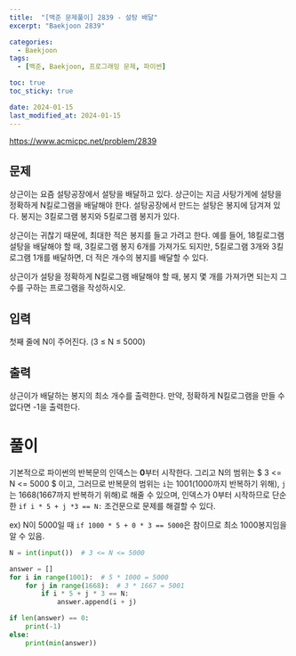 ```yaml
---
title:  "[백준 문제풀이] 2839 - 설탕 배달"
excerpt: "Baekjoon 2839"

categories:
  - Baekjoon
tags:
  - [백준, Baekjoon, 프로그래밍 문제, 파이썬]

toc: true
toc_sticky: true

date: 2024-01-15
last_modified_at: 2024-01-15
---
```


https://www.acmicpc.net/problem/2839

## 문제
상근이는 요즘 설탕공장에서 설탕을 배달하고 있다. 상근이는 지금 사탕가게에 설탕을 정확하게 N킬로그램을 배달해야 한다. 설탕공장에서 만드는 설탕은 봉지에 담겨져 있다. 봉지는 3킬로그램 봉지와 5킬로그램 봉지가 있다.

상근이는 귀찮기 때문에, 최대한 적은 봉지를 들고 가려고 한다. 예를 들어, 18킬로그램 설탕을 배달해야 할 때, 3킬로그램 봉지 6개를 가져가도 되지만, 5킬로그램 3개와 3킬로그램 1개를 배달하면, 더 적은 개수의 봉지를 배달할 수 있다.

상근이가 설탕을 정확하게 N킬로그램 배달해야 할 때, 봉지 몇 개를 가져가면 되는지 그 수를 구하는 프로그램을 작성하시오.

## 입력
첫째 줄에 N이 주어진다. (3 ≤ N ≤ 5000)

## 출력
상근이가 배달하는 봉지의 최소 개수를 출력한다. 만약, 정확하게 N킬로그램을 만들 수 없다면 -1을 출력한다.

# 풀이
기본적으로 파이썬의 반복문의 인덱스는 **0**부터 시작한다. 그리고 N의 범위는 $ 3 <= N <= 5000 $ 이고, 그러므로 반복문의 범위는 ``i``는 1001(1000까지 반복하기 위해), ``j``는 1668(1667까지 반복하기 위해)로 해줄 수 있으며, 인덱스가 0부터 시작하므로 단순한 ``if i * 5 + j *3 == N:`` 조건문으로 문제를 해결할 수 있다.

ex) N이 5000일 때
``if 1000 * 5 + 0 * 3 == 5000``은 참이므로 최소 1000봉지임을 알 수 있음.

```py
N = int(input())  # 3 <= N <= 5000

answer = []
for i in range(1001):  # 5 * 1000 = 5000
    for j in range(1668):  # 3 * 1667 = 5001
        if i * 5 + j * 3 == N:
            answer.append(i + j)

if len(answer) == 0:
    print(-1)
else:
    print(min(answer))
```
